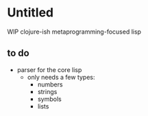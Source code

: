 # Untitled

WIP clojure-ish metaprogramming-focused lisp

## to do
* parser for the core lisp
  * only needs a few types:
    * numbers
    * strings
    * symbols
    * lists
